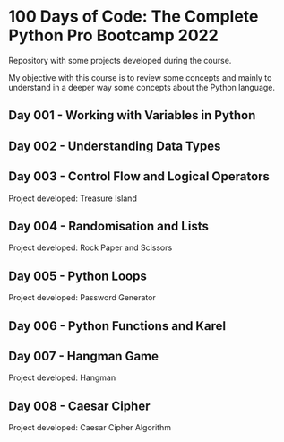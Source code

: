 # 100 Days of Code: The Complete Python Pro Bootcamp 2022

Repository with some projects developed during the course.

My objective with this course is to review some concepts and mainly to understand in a deeper way some concepts about the Python language.

## Day 001 - Working with Variables in Python

## Day 002 - Understanding Data Types

## Day 003 - Control Flow and Logical Operators

Project developed: Treasure Island

## Day 004 - Randomisation and Lists

Project developed: Rock Paper and Scissors

## Day 005 - Python Loops

Project developed: Password Generator

## Day 006 - Python Functions and Karel

## Day 007 - Hangman Game

Project developed: Hangman

## Day 008 - Caesar Cipher

Project developed: Caesar Cipher Algorithm
